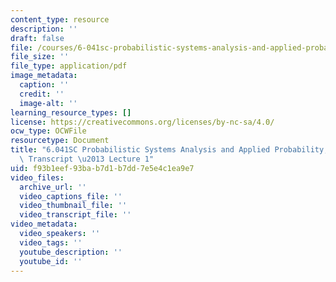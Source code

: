 ```yaml
---
content_type: resource
description: ''
draft: false
file: /courses/6-041sc-probabilistic-systems-analysis-and-applied-probability-fall-2013/f93b1eef93bab7d1b7dd7e5e4c1ea9e7_MIT6_041SCF13_lec01_300k.mp4.pdf
file_size: ''
file_type: application/pdf
image_metadata:
  caption: ''
  credit: ''
  image-alt: ''
learning_resource_types: []
license: https://creativecommons.org/licenses/by-nc-sa/4.0/
ocw_type: OCWFile
resourcetype: Document
title: "6.041SC Probabilistic Systems Analysis and Applied Probability, Fall 2013\
  \ Transcript \u2013 Lecture 1"
uid: f93b1eef-93ba-b7d1-b7dd-7e5e4c1ea9e7
video_files:
  archive_url: ''
  video_captions_file: ''
  video_thumbnail_file: ''
  video_transcript_file: ''
video_metadata:
  video_speakers: ''
  video_tags: ''
  youtube_description: ''
  youtube_id: ''
---
```

